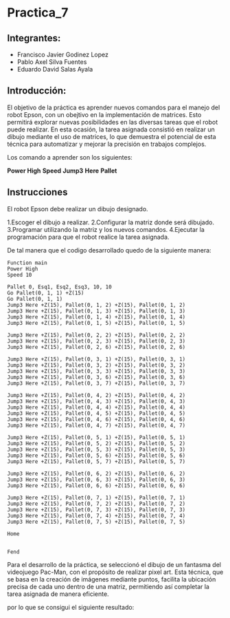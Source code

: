 # Practica_7
## Integrantes:  
- Francisco Javier Godinez Lopez
- Pablo Axel Silva Fuentes
- Eduardo David Salas Ayala
## Introducción:  

El objetivo de la práctica es aprender nuevos comandos para el manejo del robot Epson, con un obejtivo en la implementación de matrices. Esto permitirá explorar nuevas posibilidades en las diversas tareas que el robot puede realizar. En esta ocasión, la tarea asignada consistió en realizar un dibujo mediante el uso de matrices, lo que demuestra el potencial de esta técnica para automatizar y mejorar la precisión en trabajos complejos.

Los comando a aprender son los siguientes:

**Power High**
**Speed** 
**Jump3** 
**Here**
**Pallet**

## Instrucciones

El robot Epson debe realizar un dibujo designado.

1.Escoger el dibujo a realizar.
2.Configurar la matriz donde será dibujado.
3.Programar utilizando la matriz y los nuevos comandos.
4.Ejecutar la programación para que el robot realice la tarea asignada.

De tal manera que el codigo desarrollado quedo de la siguiente manera:

```
Function main
Power High
Speed 10

Pallet 0, Esq1, Esq2, Esq3, 10, 10
Go Pallet(0, 1, 1) +Z(15)
Go Pallet(0, 1, 1)
Jump3 Here +Z(15), Pallet(0, 1, 2) +Z(15), Pallet(0, 1, 2)
Jump3 Here +Z(15), Pallet(0, 1, 3) +Z(15), Pallet(0, 1, 3)
Jump3 Here +Z(15), Pallet(0, 1, 4) +Z(15), Pallet(0, 1, 4)
Jump3 Here +Z(15), Pallet(0, 1, 5) +Z(15), Pallet(0, 1, 5)

Jump3 Here +Z(15), Pallet(0, 2, 2) +Z(15), Pallet(0, 2, 2)
Jump3 Here +Z(15), Pallet(0, 2, 3) +Z(15), Pallet(0, 2, 3)
Jump3 Here +Z(15), Pallet(0, 2, 6) +Z(15), Pallet(0, 2, 6)

Jump3 Here +Z(15), Pallet(0, 3, 1) +Z(15), Pallet(0, 3, 1)
Jump3 Here +Z(15), Pallet(0, 3, 2) +Z(15), Pallet(0, 3, 2)
Jump3 Here +Z(15), Pallet(0, 3, 3) +Z(15), Pallet(0, 3, 3)
Jump3 Here +Z(15), Pallet(0, 3, 6) +Z(15), Pallet(0, 3, 6)
Jump3 Here +Z(15), Pallet(0, 3, 7) +Z(15), Pallet(0, 3, 7)

Jump3 Here +Z(15), Pallet(0, 4, 2) +Z(15), Pallet(0, 4, 2)
Jump3 Here +Z(15), Pallet(0, 4, 3) +Z(15), Pallet(0, 4, 3)
Jump3 Here +Z(15), Pallet(0, 4, 4) +Z(15), Pallet(0, 4, 4)
Jump3 Here +Z(15), Pallet(0, 4, 5) +Z(15), Pallet(0, 4, 5)
Jump3 Here +Z(15), Pallet(0, 4, 6) +Z(15), Pallet(0, 4, 6)
Jump3 Here +Z(15), Pallet(0, 4, 7) +Z(15), Pallet(0, 4, 7)

Jump3 Here +Z(15), Pallet(0, 5, 1) +Z(15), Pallet(0, 5, 1)
Jump3 Here +Z(15), Pallet(0, 5, 2) +Z(15), Pallet(0, 5, 2)
Jump3 Here +Z(15), Pallet(0, 5, 3) +Z(15), Pallet(0, 5, 3)
Jump3 Here +Z(15), Pallet(0, 5, 6) +Z(15), Pallet(0, 5, 6)
Jump3 Here +Z(15), Pallet(0, 5, 7) +Z(15), Pallet(0, 5, 7)

Jump3 Here +Z(15), Pallet(0, 6, 2) +Z(15), Pallet(0, 6, 2)
Jump3 Here +Z(15), Pallet(0, 6, 3) +Z(15), Pallet(0, 6, 3)
Jump3 Here +Z(15), Pallet(0, 6, 6) +Z(15), Pallet(0, 6, 6)

Jump3 Here +Z(15), Pallet(0, 7, 1) +Z(15), Pallet(0, 7, 1)
Jump3 Here +Z(15), Pallet(0, 7, 2) +Z(15), Pallet(0, 7, 2)
Jump3 Here +Z(15), Pallet(0, 7, 3) +Z(15), Pallet(0, 7, 3)
Jump3 Here +Z(15), Pallet(0, 7, 4) +Z(15), Pallet(0, 7, 4)
Jump3 Here +Z(15), Pallet(0, 7, 5) +Z(15), Pallet(0, 7, 5)

Home


Fend
```

Para el desarrollo de la práctica, se seleccionó el dibujo de un fantasma del videojuego Pac-Man, con el propósito de realizar pixel art. Esta técnica, que se basa en la creación de imágenes mediante puntos, facilita la ubicación precisa de cada uno dentro de una matriz, permitiendo así completar la tarea asignada de manera eficiente.

por lo que se consigui el siguiente resultado:





   



